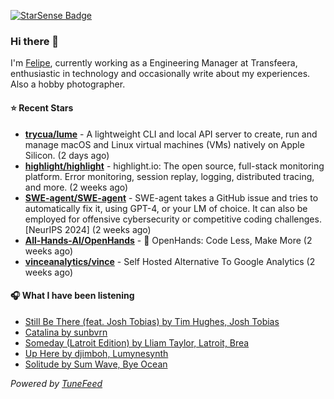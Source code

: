 <a href="https://starsense.app/developer-types" target="_blank"><img src="https://starsense.app/api/badge/?user=valtlfelipe" alt="StarSense Badge"></a>

### Hi there 👋

I'm [Felipe](https://felipevm.com), currently working as a Engineering Manager at Transfeera, enthusiastic in technology and occasionally write about my experiences. Also a hobby photographer.

#### ⭐ Recent Stars
- **[trycua/lume](https://github.com/trycua/lume)** - A lightweight CLI and local API server to create, run and manage macOS and Linux virtual machines (VMs) natively on Apple Silicon. (2 days ago)
- **[highlight/highlight](https://github.com/highlight/highlight)** - highlight.io: The open source, full-stack monitoring platform. Error monitoring, session replay, logging, distributed tracing, and more. (2 weeks ago)
- **[SWE-agent/SWE-agent](https://github.com/SWE-agent/SWE-agent)** - SWE-agent takes a GitHub issue and tries to automatically fix it, using GPT-4, or your LM of choice. It can also be employed for offensive cybersecurity or competitive coding challenges. [NeurIPS 2024]  (2 weeks ago)
- **[All-Hands-AI/OpenHands](https://github.com/All-Hands-AI/OpenHands)** - 🙌 OpenHands: Code Less, Make More (2 weeks ago)
- **[vinceanalytics/vince](https://github.com/vinceanalytics/vince)** - Self Hosted Alternative To Google Analytics (2 weeks ago)

#### 🎧 What I have been listening
- [Still Be There (feat. Josh Tobias) by Tim Hughes, Josh Tobias](https://open.spotify.com/track/0AjLqMYDsBjpVIeWLoiG9x)
- [Catalina by sunbvrn](https://open.spotify.com/track/12OdSJ3IuzHYzGaeVpqHVI)
- [Someday (Latroit Edition) by Lliam Taylor, Latroit, Brea](https://open.spotify.com/track/6oF66hFngUSqA9lHimenPp)
- [Up Here by djimboh, Lumynesynth](https://open.spotify.com/track/4Bhvds0QIzg1Gp0WRXCJGN)
- [Solitude by Sum Wave, Bye Ocean](https://open.spotify.com/track/2tzqeQpRsRyg9xYeVUbIu7)

_Powered by [TuneFeed](https://tunefeed.app?ref=github.com)_


